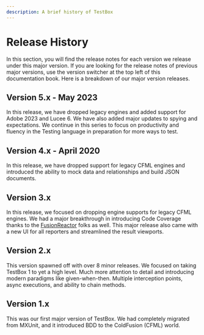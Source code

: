 ```yaml
---
description: A brief history of TestBox
---
```


# Release History

In this section, you will find the release notes for each version we release under this major version.  If you are looking for the release notes of previous major versions, use the version switcher at the top left of this documentation book.  Here is a breakdown of our major version releases.

## Version 5.x - May 2023

In this release, we have dropped legacy engines and added support for Adobe 2023 and Lucee 6.  We have also added major updates to spying and expectations.  We continue in this series to focus on productivity and fluency in the Testing language in preparation for more ways to test.

## Version 4.x - April 2020

In this release, we have dropped support for legacy CFML engines and introduced the ability to mock data and relationships and build JSON documents.

## Version 3.x

In this release, we focused on dropping engine supports for legacy CFML engines.  We had a major breakthrough in introducing Code Coverage thanks to the [FusionReactor](https://www.fusion-reactor.com/) folks as well.  This major release also came with a new UI for all reporters and streamlined the result viewports.

## Version 2.x

This version spawned off with over 8 minor releases.  We focused on taking TestBox 1 to yet a high level.  Much more attention to detail and introducing modern paradigms like given-when-then.  Multiple interception points, async executions, and ability to chain methods.

## Version 1.x

This was our first major version of TestBox.  We had completely migrated from MXUnit, and it introduced BDD to the ColdFusion (CFML) world.
